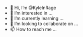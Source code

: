 - 👋 Hi, I’m @KyleInRage
- 👀 I’m interested in ...
- 🌱 I’m currently learning ...
- 💞️ I’m looking to collaborate on ...
- 📫 How to reach me ...

<!---
KyleInRage/KyleInRage is a ✨ special ✨ repository because its `README.md` (this file) appears on your GitHub profile.
You can click the Preview link to take a look at your changes.
--->
